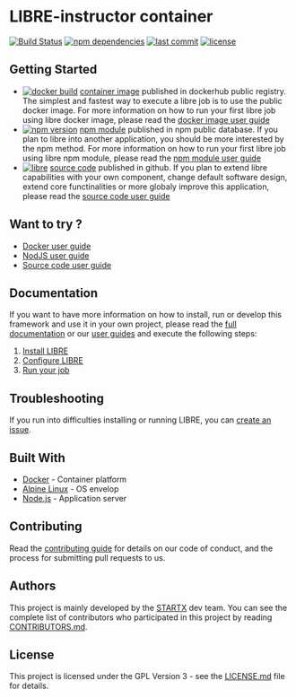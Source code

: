 # LIBRE-instructor container

[![Build Status](https://travis-ci.org/startxfr/libre.svg?branch=v0.7.7)](https://travis-ci.org/startxfr/libre) [![npm dependencies](https://david-dm.org/startxfr/libre.svg)](https://www.npmjs.com/package/libre) [![last commit](https://img.shields.io/github/last-commit/startxfr/libre.svg)](https://github.com/startxfr/libre) [![license](https://img.shields.io/github/license/startxfr/libre.svg)](https://github.com/startxfr/libre)

## Getting Started

- [![docker build](https://img.shields.io/docker/build/startx/libre.svg)](https://hub.docker.com/r/startx/libre/) [container image](https://hub.docker.com/r/startx/libre) published in dockerhub public registry. The simplest and fastest way to execute a libre job is to use the public docker image. For more information on how to run your first libre job using libre docker image, please read the [docker image user guide](https://github.com/startxfr/libre/tree/v0.7.7/docs/guides/USE_docker.md)
- [![npm version](https://badge.fury.io/js/libre.svg)](https://www.npmjs.com/package/libre) [npm module](https://www.npmjs.com/package/libre) published in npm public database. If you plan to libre into another application, you should be more interested by the npm method. For more information on how to run your first libre job using libre npm module, please read the [npm module user guide](https://github.com/startxfr/libre/tree/v0.7.7/docs/guides/USE_npm.md)
- [![libre](https://img.shields.io/badge/latest-v0.8.11-blue.svg)](https://github.com/startxfr/libre) [source code](https://github.com/startxfr/libre/tree/v0.7.7) published in github. If you plan to extend libre capabilities with your own component, change default software design, extend core functinalities or more globaly improve this application, please read the [source code user guide](https://github.com/startxfr/libre/tree/v0.7.7/docs/guides/USE_source.md)

## Want to try ?

- [Docker user guide](https://github.com/startxfr/libre/tree/v0.7.7/docs/user-guides/USE_docker.md)
- [NodJS user guide](https://github.com/startxfr/libre/tree/v0.7.7/docs/user-guides/USE_npm.md)
- [Source code user guide](https://github.com/startxfr/libre/tree/v0.7.7/docs/developer/DOCKER.md)

## Documentation

If you want to have more information on how to install, run or develop this framework and use it in your own project, please read the [full documentation](https://github.com/startxfr/libre/tree/v0.7.7/docs/README.md) or our [user guides](https://github.com/startxfr/libre/tree/v0.7.7/docs/guides/README.md) and execute the following steps:

1. [Install LIBRE](https://github.com/startxfr/libre/tree/v0.7.7/docs/user-guides/install-instructor.md)
2. [Configure LIBRE](https://github.com/startxfr/libre/tree/v0.7.7/docs/user-guides/install-session.md)
3. [Run your job](https://github.com/startxfr/libre/tree/v0.7.7/docs/developer/DOCKER.md)

## Troubleshooting

If you run into difficulties installing or running LIBRE, you can [create an issue](https://github.com/startxfr/libre/issues/new).

## Built With

* [Docker](https://www.docker.com/) - Container platform
* [Alpine Linux](https://alpinelinux.org/) - OS envelop
* [Node.js](https://nodejs.org) - Application server

## Contributing

Read the [contributing guide](../../CONTRIBUTING.md) for details on our code of conduct, and the process for submitting pull requests to us.

## Authors

This project is mainly developed by the [STARTX](https://www.startx.fr) dev team. You can see the complete list of contributors who participated in this project by reading [CONTRIBUTORS.md](https://github.com/startxfr/libre/tree/v0.7.7/docs/CONTRIBUTORS.md).

## License

This project is licensed under the GPL Version 3 - see the [LICENSE.md](https://github.com/startxfr/libre/tree/v0.7.7/docs/LICENSE.md) file for details.
